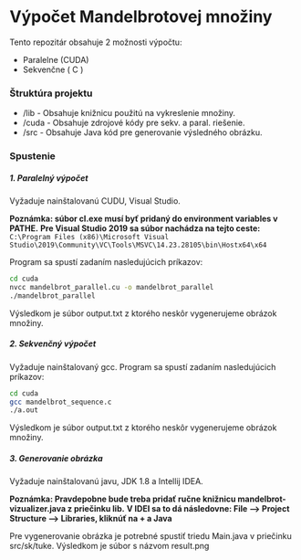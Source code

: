 # Výpočet Mandelbrotovej množiny

Tento repozitár obsahuje 2 možnosti výpočtu:

  - Paralelne (CUDA)
  - Sekvenčne ( C )

### Štruktúra projektu

  - /lib - Obsahuje knižnicu použitú na vykreslenie množiny.
  - /cuda - Obsahuje zdrojové kódy pre sekv. a paral. riešenie.
  - /src - Obsahuje Java kód pre generovanie výsledného obrázku.

### Spustenie

##### 1. Paralelný výpočet

Vyžaduje nainštalovanú CUDU, Visual Studio.

**Poznámka: súbor cl.exe musí byť pridaný do environment variables v PATHE.**
**Pre Visual Studio 2019 sa súbor nachádza na tejto ceste:**
`C:\Program Files (x86)\Microsoft Visual Studio\2019\Community\VC\Tools\MSVC\14.23.28105\bin\Hostx64\x64`

Program sa spustí zadaním nasledujúcich príkazov:

```sh
cd cuda
nvcc mandelbrot_parallel.cu -o mandelbrot_parallel
./mandelbrot_parallel
```

Výsledkom je súbor output.txt z ktorého neskôr vygenerujeme obrázok množiny.

##### 2. Sekvenčný výpočet

Vyžaduje nainštalovaný gcc.
Program sa spustí zadaním nasledujúcich príkazov:

```sh
cd cuda
gcc mandelbrot_sequence.c
./a.out
```

Výsledkom je súbor output.txt z ktorého neskôr vygenerujeme obrázok množiny.

##### 3. Generovanie obrázka

Vyžaduje nainštalovanú javu, JDK 1.8 a Intellij IDEA.

**Poznámka: Pravdepobne bude treba pridať ručne knižnicu mandelbrot-vizualizer.java z priečinku lib.**
**V IDEI sa to dá následovne: File --> Project Structure --> Libraries, kliknúť na + a Java**

Pre vygenerovanie obrázka je potrebné spustiť triedu Main.java v priečinku src/sk/tuke.
Výsledkom je súbor s názvom result.png
